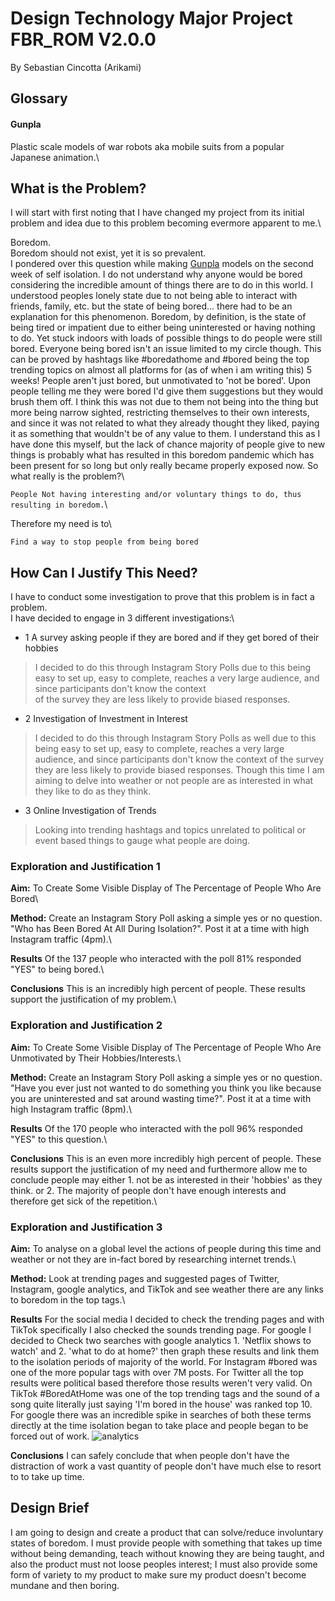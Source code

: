 # Design Technology Major Project FBR_ROM V2.0.0
By Sebastian Cincotta (Arikami)

##  Glossary
#### Gunpla 
Plastic scale models of war robots aka mobile suits from a popular Japanese animation.\

## What is the Problem?

I will start with first noting that I have changed my project from its initial problem and idea due to this problem becoming evermore apparent to me.\

Boredom.\
Boredom should not exist, yet it is so prevalent.\
I pondered over this question while making [Gunpla](####gunpla) models on the second week of self isolation. I do not understand why anyone would be bored considering the incredible amount of things there are to do in this world. I understood peoples lonely state due to not being able to interact with friends, family, etc. but the state of being bored... there had to be an explanation for this phenomenon. Boredom, by definition, is the state of being tired or impatient due to either being uninterested or having nothing to do. Yet stuck indoors with loads of possible things to do people were still bored. Everyone being bored isn't an issue limited to my circle though. This can be proved by hashtags like #boredathome and #bored being the top trending topics on almost all platforms for (as of when i am writing this) 5 weeks! People aren't just bored, but unmotivated to 'not be bored'. Upon people telling me they were bored I'd give them suggestions but they would brush them off. I think this was not due to them not being into the thing but more being narrow sighted, restricting themselves to their own interests, and since it was not related to what they already thought they liked, paying it as something that wouldn't be of any value to them. I understand this as I have done this myself, but the lack of chance majority of people give to new things is probably what has resulted in this boredom pandemic which has been present for so long but only really became properly exposed now. 
So what really is the problem?\

```People Not having interesting and/or voluntary things to do, thus resulting in boredom.```\

Therefore my need is to\

```Find a way to stop people from being bored```

## How Can I Justify This Need? 

I have to conduct some investigation to prove that this problem is in fact a problem.\
I have decided to engage in 3 different investigations:\

* 1 A survey asking people if they are bored and if they get bored of their hobbies
>I decided to do this through Instagram Story Polls due to this being 
>easy to set up, easy to complete, reaches a very large audience, and 
>since participants don't know the context  
>of the survey they are less likely to provide biased responses.

* 2 Investigation of Investment in Interest 
>I decided to do this through Instagram Story Polls as well due to this 
>being easy to set up, easy to complete, reaches a very large audience, 
>and since participants don't know the
>context of the survey they are less likely to provide biased 
>responses. Though this time I am aiming to delve into weather or not 
>people are as interested in what they like to do 
>as they think.

* 3 Online Investigation of Trends
>Looking into trending hashtags and topics unrelated to political or 
>event based things to gauge what people are doing.

### Exploration and Justification 1

**Aim:** To Create Some Visible Display of The Percentage of People Who Are Bored\

**Method:** Create an Instagram Story Poll asking a simple yes or no question. "Who has Been Bored At All During Isolation?". Post it at a time with high Instagram traffic (4pm).\

**Results** Of the 137 people who interacted with the poll 81% responded "YES" to being bored.\

**Conclusions** This is an incredibly high percent of people. These results support the justification of my problem.\


### Exploration and Justification 2

**Aim:** To Create Some Visible Display of The Percentage of People Who Are Unmotivated by Their Hobbies/Interests.\

**Method:** Create an Instagram Story Poll asking a simple yes or no question. "Have you ever just not wanted to do something you think you like because you are uninterested and sat around wasting time?". Post it at a time with high Instagram traffic (8pm).\

**Results** Of the 170 people who interacted with the poll 96% responded "YES" to this question.\

**Conclusions** This is an even more incredibly high percent of people. These results support the justification of my need and furthermore allow me to conclude people may either 1. not be as interested in their 'hobbies' as they think. or 2. The majority of people don't have enough interests and therefore get sick of the repetition.\


### Exploration and Justification 3

**Aim:** To analyse on a global level the actions of people during this time and weather or not they are in-fact bored by researching internet trends.\

**Method:** Look at trending pages and suggested pages of Twitter, Instagram, google analytics, and TikTok and see weather there are any links to boredom in the top tags.\

**Results**  For the social media I decided to check the trending pages and with TikTok specifically I also checked the sounds trending page. For google I decided to Check two searches with google analytics 1. 'Netflix shows to watch' and 2. 'what to do at home?' then graph these results and link them to the isolation periods of majority of the world.
For Instagram #bored was one of the more popular tags with over 7M posts. For Twitter all the top results were political based therefore those results weren't very valid. On TikTok #BoredAtHome was one of the top trending tags and the sound of a song quite literally just saying 'I'm bored in the house' was ranked top 10. For google there was an incredible spike in searches of both these terms directly at the time isolation began to take place and people began to be forced out of work.
![analytics](../master/images/stats1.png)



**Conclusions** I can safely conclude that when people don't have the distraction of work a vast quantity of people don't have much else to resort to to take up time.

## Design Brief
I am going to design and create a product that can solve/reduce involuntary states of boredom. I must provide people with something that takes up time without being demanding, teach without knowing they are being taught, and also the product must not loose peoples interest; I must also provide some form of variety to my product to make sure my product doesn't become mundane and then boring.